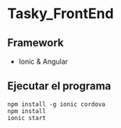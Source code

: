 # Tasky_FrontEnd

## Framework

- Ionic & Angular

## Ejecutar el programa

```
npm install -g ionic cordova
npm install
ionic start
```

